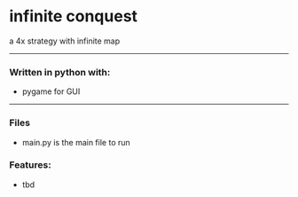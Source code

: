 # infinite conquest
a 4x strategy with infinite map
 - - - -
### Written in python with:
 - pygame for GUI

 - - - -
### Files
 - main.py is the main file to run

### Features:
 - tbd
